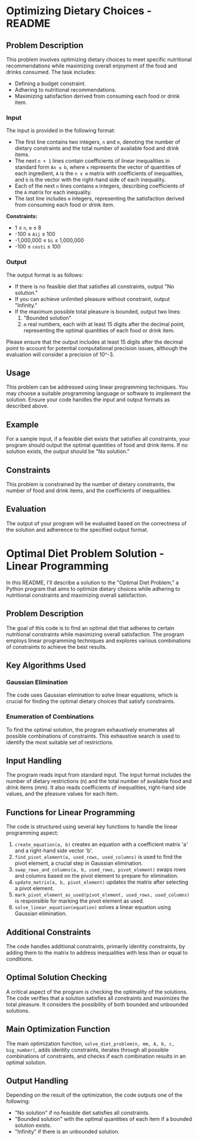 # Optimizing Dietary Choices - README

## Problem Description

This problem involves optimizing dietary choices to meet specific nutritional recommendations while maximizing overall enjoyment of the food and drinks consumed. The task includes:

- Defining a budget constraint.
- Adhering to nutritional recommendations.
- Maximizing satisfaction derived from consuming each food or drink item.

### Input

The input is provided in the following format:

- The first line contains two integers, `n` and `m`, denoting the number of dietary constraints and the total number of available food and drink items.
- The next `n + 1` lines contain coefficients of linear inequalities in standard form `Ax ≤ b`, where `x` represents the vector of quantities of each ingredient, `A` is the `n x m` matrix with coefficients of inequalities, and `b` is the vector with the right-hand side of each inequality.
- Each of the next `n` lines contains `m` integers, describing coefficients of the `A` matrix for each inequality.
- The last line includes `m` integers, representing the satisfaction derived from consuming each food or drink item.

**Constraints:**

- 1 ≤ `n`, `m` ≤ 8
- -100 ≤ `Aij` ≤ 100
- -1,000,000 ≤ `bi` ≤ 1,000,000
- -100 ≤ `costi` ≤ 100

### Output

The output format is as follows:

- If there is no feasible diet that satisfies all constraints, output "No solution."
- If you can achieve unlimited pleasure without constraint, output "Infinity."
- If the maximum possible total pleasure is bounded, output two lines:
    1. "Bounded solution"
    2. `m` real numbers, each with at least 15 digits after the decimal point, representing the optimal quantities of each food or drink item.

Please ensure that the output includes at least 15 digits after the decimal point to account for potential computational precision issues, although the evaluation will consider a precision of 10^-3.

## Usage

This problem can be addressed using linear programming techniques. You may choose a suitable programming language or software to implement the solution. Ensure your code handles the input and output formats as described above.

## Example

For a sample input, if a feasible diet exists that satisfies all constraints, your program should output the optimal quantities of food and drink items. If no solution exists, the output should be "No solution."

## Constraints

This problem is constrained by the number of dietary constraints, the number of food and drink items, and the coefficients of inequalities.

## Evaluation

The output of your program will be evaluated based on the correctness of the solution and adherence to the specified output format.

# Optimal Diet Problem Solution - Linear Programming

In this README, I'll describe a solution to the "Optimal Diet Problem," a Python program that aims to optimize dietary choices while adhering to nutritional constraints and maximizing overall satisfaction. 

## Problem Description

The goal of this code is to find an optimal diet that adheres to certain nutritional constraints while maximizing overall satisfaction. The program employs linear programming techniques and explores various combinations of constraints to achieve the best results. 

## Key Algorithms Used

### Gaussian Elimination

The code uses Gaussian elimination to solve linear equations, which is crucial for finding the optimal dietary choices that satisfy constraints.

### Enumeration of Combinations

To find the optimal solution, the program exhaustively enumerates all possible combinations of constraints. This exhaustive search is used to identify the most suitable set of restrictions.

## Input Handling

The program reads input from standard input. The input format includes the number of dietary restrictions (n) and the total number of available food and drink items (mm). It also reads coefficients of inequalities, right-hand side values, and the pleasure values for each item.

## Functions for Linear Programming

The code is structured using several key functions to handle the linear programming aspect:

1. `create_equation(a, b)` creates an equation with a coefficient matrix 'a' and a right-hand side vector 'b'.
2. `find_pivot_element(a, used_rows, used_columns)` is used to find the pivot element, a crucial step in Gaussian elimination.
3. `swap_rows_and_columns(a, b, used_rows, pivot_element)` swaps rows and columns based on the pivot element to prepare for elimination.
4. `update_matrix(a, b, pivot_element)` updates the matrix after selecting a pivot element.
5. `mark_pivot_element_as_used(pivot_element, used_rows, used_columns)` is responsible for marking the pivot element as used.
6. `solve_linear_equation(equation)` solves a linear equation using Gaussian elimination.

## Additional Constraints

The code handles additional constraints, primarily identity constraints, by adding them to the matrix to address inequalities with less than or equal to conditions.

## Optimal Solution Checking

A critical aspect of the program is checking the optimality of the solutions. The code verifies that a solution satisfies all constraints and maximizes the total pleasure. It considers the possibility of both bounded and unbounded solutions.

## Main Optimization Function

The main optimization function, `solve_diet_problem(n, mm, A, b, c, big_number)`, adds identity constraints, iterates through all possible combinations of constraints, and checks if each combination results in an optimal solution.

## Output Handling

Depending on the result of the optimization, the code outputs one of the following:

- "No solution" if no feasible diet satisfies all constraints.
- "Bounded solution" with the optimal quantities of each item if a bounded solution exists.
- "Infinity" if there is an unbounded solution.

